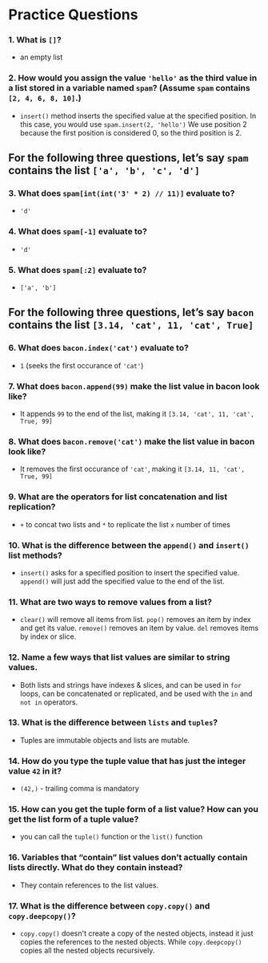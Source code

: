 # Practice Questions

### 1. What is `[]`?

- an empty list

### 2. How would you assign the value `'hello'` as the third value in a list stored in a variable named `spam`? (Assume `spam` contains `[2, 4, 6, 8, 10]`.)

- `insert()` method inserts the specified value at the specified position. In this case, you would use `spam.insert(2, 'hello')` We use position 2 because the first position is considered 0, so the third position is 2.

## For the following three questions, let’s say `spam` contains the list `['a', 'b', 'c', 'd']`

### 3. What does `spam[int(int('3' * 2) // 11)]` evaluate to?

- `'d'`

### 4. What does `spam[-1]` evaluate to?

- `'d'`

### 5. What does `spam[:2]` evaluate to?

- `['a', 'b']`

## For the following three questions, let’s say `bacon` contains the list `[3.14, 'cat', 11, 'cat', True]`

### 6. What does `bacon.index('cat')` evaluate to?

- `1` (seeks the first occurance of `'cat'`)

### 7. What does `bacon.append(99)` make the list value in bacon look like?

- It appends `99` to the end of the list, making it `[3.14, 'cat', 11, 'cat', True, 99]`

### 8. What does `bacon.remove('cat')` make the list value in bacon look like?

- It removes the first occurance of `'cat'`, making it `[3.14, 11, 'cat', True, 99]`

### 9. What are the operators for list concatenation and list replication?

- `+` to concat two lists and `*` to replicate the list `x` number of times

### 10. What is the difference between the `append()` and `insert()` list methods?

- `insert()` asks for a specified position to insert the specified value. `append()` will just add the specified value to the end of the list.

### 11. What are two ways to remove values from a list?

- `clear()` will remove all items from list. `pop()` removes an item by index and get its value. `remove()` removes an item by value. `del` removes items by index or slice.

### 12. Name a few ways that list values are similar to string values.

- Both lists and strings have indexes & slices, and can be used in `for` loops, can be concatenated or replicated, and be used with the `in` and `not in` operators.

### 13. What is the difference between `lists` and `tuples`?

- Tuples are immutable objects and lists are mutable.

### 14. How do you type the tuple value that has just the integer value `42` in it?

- `(42,)` - trailing comma is mandatory

### 15. How can you get the tuple form of a list value? How can you get the list form of a tuple value?

- you can call the `tuple()` function or the `list()` function 

### 16. Variables that “contain” list values don’t actually contain lists directly. What do they contain instead?

- They contain references to the list values.

### 17. What is the difference between `copy.copy()` and `copy.deepcopy()`?

- `copy.copy()` doesn't create a copy of the nested objects, instead it just copies the references to the nested objects. While `copy.deepcopy()` copies all the nested objects recursively.
